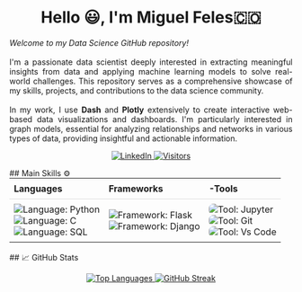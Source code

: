 <h1 align="center">Hello 😃, I'm Miguel Feles🇨🇴</h1>
<p align="justify">
  <em>Welcome to my Data Science GitHub repository!</em><br><br>
  I'm a passionate data scientist deeply interested in extracting meaningful insights from data and applying machine learning models to solve real-world challenges. This repository serves as a comprehensive showcase of my skills, projects, and contributions to the data science community.<br><br>
  In my work, I use <strong>Dash</strong> and <strong>Plotly</strong> extensively to create interactive web-based data visualizations and dashboards. I'm particularly interested in graph models, essential for analyzing relationships and networks in various types of data, providing insightful and actionable information.
</p>

<p align="center">
  <a href="https://www.linkedin.com/in/miguelfeles/">
    <img src="https://img.shields.io/badge/LinkedIn-miguelfeles-blue?style=flat-square&logo=linkedin" alt="LinkedIn">
  </a>
  <a href="https://github.com/miguelfeles">
    <img src="https://visitor-badge.laobi.icu/badge?page_id=miguelfeles.miguelfeles" alt="Visitors">
  </a>
</p>
## Main Skills ⚙️
<table style="border-collapse: collapse; width: 100%; margin: 0;">
  <tr>
    <th style="padding: 8px; text-align: left; border-bottom: 1px solid #ddd; font-weight: bold;">Languages</th>
    <th style="padding: 8px; text-align: left; border-bottom: 1px solid #ddd; font-weight: bold;">Frameworks</th>
    <th style="padding: 8px; text-align: left; border-bottom: 1px solid #ddd; font-weight: bold;">-Tools</th>
  </tr>
  <tr>
    <td style="padding: 8px;">
      <img src="https://img.shields.io/badge/Python-3776AB?style=for-the-badge&logo=python&logoColor=white" alt="Language: Python" style="display: block; margin: 0 auto;">
      <img src="https://img.shields.io/badge/Cpp-ED8B00?style=for-the-badge&logo=openjdk&logoColor=white" alt="Language: C" style="display: block; margin: 0 auto;">
      <img src="https://img.shields.io/badge/SQL-005C84?style=for-the-badge&logo=mysql&logoColor=white" alt="Language: SQL" style="display: block; margin: 0 auto;">
    </td>
    <td style="padding: 8px;">
      <img src="https://img.shields.io/badge/Flask-000000?style=for-the-badge&logo=flask&logoColor=white" alt="Framework: Flask" style="display: block; margin: 0 auto;">
      <img align="center" src="https://img.shields.io/badge/Django-57F287?style=for-the-badge&logo=django&logoColor=white" alt="Framework: Django" style="display: block; margin: 0 auto;">
    </td>
    <td style="padding: 8px;">
      <img src="https://img.shields.io/badge/Jupyter-orange?style=for-the-badge&logo=Jupyter&color=FF924E" alt="Tool: Jupyter" style="display: block; margin: 0 auto; border-radius: 8px;">
      <img src="https://img.shields.io/badge/GIT-E44C30?style=for-the-badge&logo=git&logoColor=white" alt="Tool: Git" style="display: block; margin: 0 auto; border-radius: 8px;">
      <img src="https://img.shields.io/badge/Vs_Code-0078D4?style=for-the-badge&logo=visual%20studio%20code&logoColor=white" alt="Tool: Vs Code" style="display: block; margin: 0 auto; border-radius: 8px;">
    </td>
  </tr>
</table>
<br>
## 📈 GitHub Stats 
<p align="center">
  <a href="https://github.com/miguelfeles" style = "height:40px;">
    <img src="https://github-readme-stats.vercel.app/api/top-langs/?username=miguelfeles&theme=nightowl&bg_color=1d1f21&langs_count=3&hide=java,html,tex,jupyter%20notebook,css" alt="Top Languages">
  </a>
  <a href="https://git.io/streak-stats" style = "height:40px;">
  <img src="http://github-readme-streak-stats.herokuapp.com?user=miguelfeles&theme=nightowl" alt="GitHub Streak">
  </a>
</p>
